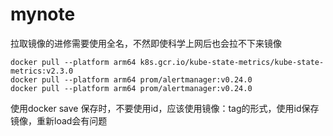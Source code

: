 # mynote

拉取镜像的进修需要使用全名，不然即使科学上网后也会拉不下来镜像
```shell
docker pull --platform arm64 k8s.gcr.io/kube-state-metrics/kube-state-metrics:v2.3.0
docker pull --platform arm64 prom/alertmanager:v0.24.0
docker pull --platform arm64 prom/alertmanager:v0.24.0
```
使用docker save 保存时，不要使用id，应该使用镜像：tag的形式，使用id保存镜像，重新load会有问题